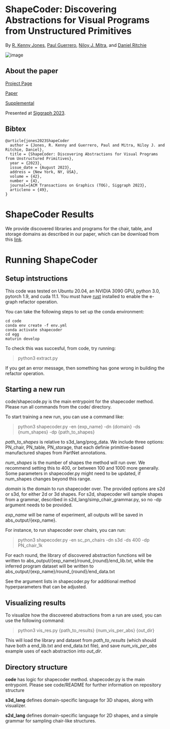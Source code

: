 #  ShapeCoder: Discovering Abstractions for Visual Programs from Unstructured Primitives 

By [R. Kenny Jones](https://rkjones4.github.io/), [Paul Guerrero](https://paulguerrero.net/), [Niloy J. Mitra](http://www0.cs.ucl.ac.uk/staff/n.mitra/), and [Daniel Ritchie](https://dritchie.github.io/)

![image](https://rkjones4.github.io/img/shapecoder/sc_teaser.png)
 
## About the paper

[Project Page](https://rkjones4.github.io/shapecoder.html)

[Paper](https://rkjones4.github.io/pdf/shapeCoder.pdf)

[Supplemental](https://rkjones4.github.io/pdf/shapeCoder_supplemental.pdf)

Presented at [Siggraph 2023](https://s2023.siggraph.org/).


## Bibtex
```
@article{jones2023ShapeCoder
  author = {Jones, R. Kenny and Guerrero, Paul and Mitra, Niloy J. and Ritchie, Daniel},
  title = {ShapeCoder: Discovering Abstractions for Visual Programs from Unstructured Primitives},
  year = {2023},
  issue_date = {August 2023},
  address = {New York, NY, USA},
  volume = {42},
  number = {4},
  journal={ACM Transactions on Graphics (TOG), Siggraph 2023},
  articleno = {49},
}
```

# ShapeCoder Results

We provide discovered libraries and programs for the chair, table, and storage domains as described in our paper, which can be download from this [link](https://drive.google.com/file/d/1CmuNsR06fRt0l-zTjnQ2m_HtUbIxa0n4/view?usp=sharing).

# Running ShapeCoder

## Setup intstructions

This code was tested on Ubuntu 20.04, an NVIDIA 3090 GPU, python 3.0, pytorch 1.9, and cuda 11.1. You must have [rust](https://www.rust-lang.org/tools/install) installed to enable the e-graph refactor operation.

You can take the following steps to set up the conda environment:

```
cd code
conda env create -f env.yml
conda activate shapecoder
cd egg
maturin develop
```

To check this was succesful, from code, try running:

> python3 extract.py

If you get an error message, then something has gone wrong in building the refactor operation.

## Starting a new run

code/shapecode.py is the main entrypoint for the shapecoder method. Please run all commands from the code/ directory.

To start training a new run, you can use a command like:

> python3 shapecoder.py -en {exp_name} -dn {domain} -ds {num_shapes} -dp {path_to_shapes}

*path_to_shapes* is relative to s3d_lang/prog_data. We include three options: PN_chair, PN_table, PN_storage, that each definie primitive-based manufactured shapes from PartNet annotations.

*num_shapes* is the number of shapes the method will run over. We recommend setting this to 400, or between 100 and 1000 more generally. Some parameters in shapecoder.py might need to be updated, if num_shapes changes beyond this range.

*domain* is the domain to run shapecoder over. The provided options are s2d or s3d, for either 2d or 3d shapes. For s2d, shapecoder will sample shapes from a grammar, described in s2d_lang/simp_chair_grammar.py, so no -dp argument needs to be provided.

*exp_name* will be name of experiment, all outputs will be saved in abs_output/{exp_name}.

For instance, to run shapecoder over chairs, you can run:

> python3 shapecoder.py -en sc_pn_chairs -dn s3d -ds 400 -dp PN_chair_1k

For each round, the library of discovered abstraction functions will be written to abs_output/{exp_name}/round_{round}/end_lib.txt, while the inferred program dataset will be written to abs_output/{exp_name}/round_{round}/end_data.txt

See the argument lists in shapecoder.py for additional method hyperparameters that can be adjusted. 

## Visualizing results

To visualize how the discovered abstractions from a run are used, you can use the following command:

> python3 vis_res.py {path_to_results} {num_vis_per_abs} {out_dir}

This will load the library and dataset from *path_to_results* (which should have both a end_lib.txt and end_data.txt file), and save *num_vis_per_abs* example uses of each abstraction into *out_dir*.  

## Directory structure

**code** has logic for shapecoder method. shapecoder.py is the main entrypoint. Please see code/README for further information on repository structure

**s3d_lang** defines domain-specific language for 3D shapes, along with visualizer.

**s2d_lang** defines domain-specific language for 2D shapes, and a simple grammar for sampling chair-like structures.

